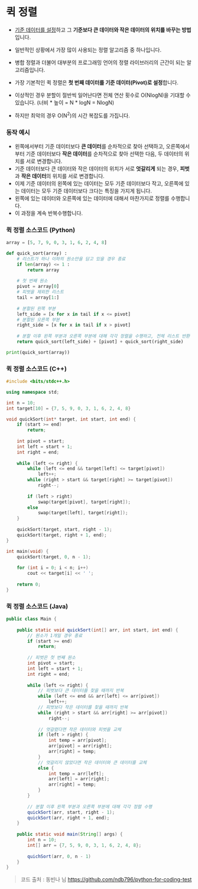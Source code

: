 # 퀵 정렬

- <u>기준 데이터를 설정</u>하고 그 **기준보다 큰 데이터와 작은 데이터의 위치를 바꾸는 방법**입니다.

- 일반적인 상황에서 가장 많이 사용되는 정렬 알고리즘 중 하나입니다.
- 병합 정렬과 더불어 대부분의 프로그래밍 언어의 정렬 라이브러리의 근간이 되는 알고리즘입니다. 
- 가장 기본적인 퀵 정렬은 **첫 번째 데이터를 기준 데이터(Pivot)로 설정**합니다. 
- 이상적인 경우 분할이 절반씩 일어난다면 전체 연산 횟수로 O(NlogN)을 기대할 수 있습니다. (너비 * 높이 = N * logN = NlogN)
- 하지만 최악의 경우 O(N<sup>2</sup>)의 시간 복잡도를 가집니다. 

### 동작 예시

- 왼쪽에서부터 기준 데이터보다 **큰 데이터**를 순차적으로 찾아 선택하고, 오른쪽에서부터 기준 데이터보다 **작은 데이터**를 순차적으로 찾아 선택한 다음, 두 데이터의 위치를 서로 변경합니다. 
- 기준 데이터보다 큰 데이터와 작은 데이터의 위치가 서로 **엇갈리게** 되는 경우, **피벗**과 **작은 데이터**의 위치를 서로 변경합니다. 
- 이제 기준 데이터의 왼쪽에 있는 데이터는 모두 기준 데이터보다 작고, 오른쪽에 있는 데이터는 모두 기준 데이터보다 크다는 특징을 가지게 됩니다. 
- 왼쪽에 있는 데이터와 오른쪽에 있는 데이터에 대해서 마찬가지로 정렬를 수행합니다. 
- 이 과정을 계속 반복수행합니다. 

### 퀵 정렬 소스코드 (Python)

```python
array = [5, 7, 9, 0, 3, 1, 6, 2, 4, 8]

def quick_sort(array) :
    # 리스트가 하나 이하의 원소만을 담고 있을 경우 종료
    if len(array) <= 1 :
        return array
    
    # 첫 번째 원소
    pivot = array[0]
    # 피벗을 제외한 리스트
    tail = array[1:]
    
    # 분할된 왼쪽 부분
    left_side = [x for x in tail if x <= pivot]
    # 분할된 오른쪽 부분
    right_side = [x for x in tail if x > pivot]
    
    # 분할 이후 왼쪽 부분과 오른쪽 부분에 대해 각각 정렬을 수행하고, 전체 리스트 반환
    return quick_sort(left_side) + [pivot] + quick_sort(right_side)

print(quick_sort(array))
```

### 퀵 정렬 소스코드 (C++)

```c++
#include <bits/stdc++.h>

using namespace std;

int n = 10;
int target[10] = {7, 5, 9, 0, 3, 1, 6, 2, 4, 8}

void quickSort(int* target, int start, int end) {
    if (start >= end)
        return;
    
    int pivot = start;
    int left = start + 1;
    int right = end;
    
    while (left <= right) {
        while (left <= end && target[left] <= target[pivot])
            left++;
        while (right > start && target[right] >= target[pivot])
            right--;
        
        if (left > right)
            swap(target[pivot], target[right]);
        else
            swap(target[left], target[right]);
    }
    
    quickSort(target, start, right - 1);
    quickSort(target, right + 1, end);
}

int main(void) {
    quickSort(target, 0, n - 1);
    
    for (int i = 0; i < n; i++)
        cout << target[i] << ' ';
    
    return 0;
}
```

### 퀵 정렬 소스코드 (Java)

```java
public class Main {
    
    public static void quickSort(int[] arr, int start, int end) {
        // 원소가 1개일 경우 종료
        if (start >= end)
            return;
        
        // 피벗은 첫 번째 원소
        int pivot = start;
        int left = start + 1;
        int right = end;
        
        while (left <= right) {
            // 피벗보다 큰 데이터를 찾을 때까지 반복
            while (left <= end && arr[left] <= arr[pivot])
                left++;
            // 피벗보다 작은 데이터를 찾을 때까지 반복
            while (right > start && arr[right] >= arr[pivot])
                right--;
            
            // 엇갈렸다면 작은 데이터와 피벗을 교체
            if (left > right) {
                int temp = arr[pivot];
                arr[pivot] = arr[right];
                arr[right] = temp;
            }
            // 엇갈리지 않았다면 작은 데이터와 큰 데이터를 교체
            else {
                int temp = arr[left];
                arr[left] = arr[right];
                arr[right] = temp;
            }
        }
        
        // 분할 이후 왼쪽 부분과 오른쪽 부분에 대해 각각 정렬 수행
        quickSort(arr, start, right - 1);
        quickSort(arr, right + 1, end);
    }
    
    public static void main(String[] args) {
        int n = 10;
        int[] arr = {7, 5, 9, 0, 3, 1, 6, 2, 4, 8};
        
        quichSort(arr, 0, n - 1)
    }
}
```

>코드 출처 : 동빈나 님 https://github.com/ndb796/python-for-coding-test

